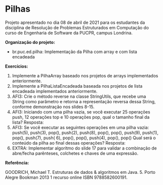 # Pilhas

Projeto apresentado no dia 08 de abril de 2021 para os estudantes da disciplina de Resolução de
Problemas Estruturados em Computação do curso de Engenharia de Software da PUCPR, campus Londrina.

**Organização do projeto:**

* br.puc.ed.pilha: Implementação da Pilha com array e com lista encadeada

**Exercícios:**

1) Implemente a PilhaArray baseado nos projetos de arrays implementados anteriormente.
2) Implemente a PilhaListaEncadeada baseada nos projetos de lista encadeada implementados
   anteriormente.
3) AFI3: Crie o método reverse na classe StringUtils, que recebe uma String como parâmetro e retorna
   a representação reversa dessa String, conforme demonstração nos slides 8-15.
4) AFI3: Iniciando com uma pilha vazia, se você executar 25 operações push, 12 operações top e 10
   operações pop, qual o tamanho final da lista? 
   Resposta:
5) AFI3: Se você executar as seguintes operações em uma pilha vazia:
   push(5), push(3), pop(), push(2), push(8), pop(), pop(), push(9), push(1), pop(), push(7), push(
   6), pop(), pop(), push(4), pop(), pop()
   Qual será o conteúdo da pilha ao final dessas operações? 
   Resposta:
6) EXTRA: Implementar algoritmo do slide 17 para validar a combinação de abre/fecha parênteses,
   colchetes e chaves de uma expressão.

**Referência:**

GOODRICH, Michael T. Estruturas de dados & algoritmos em Java. 5. Porto Alegre Bookman 2013 1
recurso online ISBN 9788582600191.